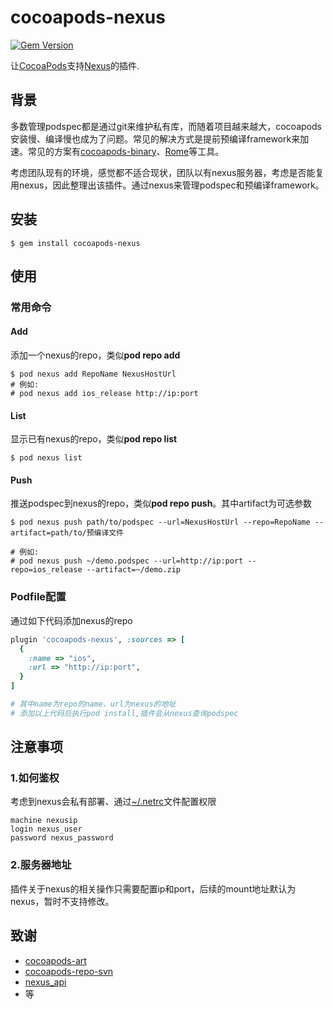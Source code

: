 # cocoapods-nexus
[![Gem Version](https://badge.fury.io/rb/cocoapods-nexus.svg)](https://badge.fury.io/rb/cocoapods-nexus)

让[CocoaPods](https://cocoapods.org/)支持[Nexus](https://www.sonatype.com/nexus)的插件.

## 背景

多数管理podspec都是通过git来维护私有库，而随着项目越来越大，cocoapods安装慢、编译慢也成为了问题。常见的解决方式是提前预编译framework来加速。常见的方案有[cocoapods-binary](https://github.com/leavez/cocoapods-binary)、[Rome](https://github.com/tmspzz/Rome)等工具。

考虑团队现有的环境，感觉都不适合现状，团队以有nexus服务器，考虑是否能复用nexus，因此整理出该插件。通过nexus来管理podspec和预编译framework。

## 安装

```shell
$ gem install cocoapods-nexus
```

## 使用

### 常用命令

#### Add

添加一个nexus的repo，类似**pod repo add**

```shell
$ pod nexus add RepoName NexusHostUrl
# 例如:
# pod nexus add ios_release http://ip:port
```

#### List

显示已有nexus的repo，类似**pod repo list**

```shell
$ pod nexus list
```

#### Push

推送podspec到nexus的repo，类似**pod repo push**。其中artifact为可选参数

```shell
$ pod nexus push path/to/podspec --url=NexusHostUrl --repo=RepoName --artifact=path/to/预编译文件

# 例如:
# pod nexus push ~/demo.podspec --url=http://ip:port --repo=ios_release --artifact=~/demo.zip
```

### Podfile配置

通过如下代码添加nexus的repo
```ruby
plugin 'cocoapods-nexus', :sources => [
  {
    :name => "ios",
    :url => "http://ip:port",
  }
]

# 其中name为repo的name，url为nexus的地址
# 添加以上代码后执行pod install,插件会从nexus查询podspec
```

## 注意事项

### 1.如何鉴权

考虑到nexus会私有部署、通过[~/.netrc](https://www.gnu.org/software/inetutils/manual/html_node/The-_002enetrc-file.html)文件配置权限

```shell
machine nexusip
login nexus_user
password nexus_password
```

### 2.服务器地址

插件关于nexus的相关操作只需要配置ip和port，后续的mount地址默认为nexus，暂时不支持修改。

## 致谢

- [cocoapods-art](https://github.com/jfrog/cocoapods-art)
- [cocoapods-repo-svn](https://github.com/dustywusty/cocoapods-repo-svn)
- [nexus_api](https://github.com/Cisco-AMP/nexus_api)
- 等
